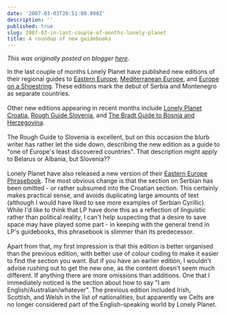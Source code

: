 ```yaml
---
date: '2007-03-03T20:51:00.000Z'
description: ''
published: true
slug: 2007-03-in-last-couple-of-months-lonely-planet
title: A roundup of new guidebooks
---
```


*This was originally posted on blogger [here](https://blog.balkanology.com/2007/03/in-last-couple-of-months-lonely-planet.html)*.

In the last couple of months Lonely Planet have published new editions of their regional guides to <a href="http://www.amazon.co.uk/exec/obidos/redirect?link_code=as2&amp;path=ASIN/1741044766/ref=nosim/&amp;tag=balkanology-21&amp;camp=1634&amp;creative=6738" title="More about this book at Amazon (UK)">Eastern Europe</a>, <a href="http://www.amazon.co.uk/exec/obidos/redirect?link_code=as2&amp;path=ASIN/1741045932/ref=nosim/&amp;tag=balkanology-21&amp;camp=1634&amp;creative=6738" title="More about this book at Amazon (UK)">Mediterranean Europe</a>, and <a href="http://www.amazon.co.uk/exec/obidos/redirect?link_code=as2&amp;path=ASIN/1741045916/ref=nosim/&amp;tag=balkanology-21&amp;camp=1634&amp;creative=6738" title="More about this book at Amazon (UK)">Europe on a Shoestring</a>. These editions mark the debut of Serbia and Montenegro as separate countries.<br /><br />Other new editions appearing in recent months include <a href="http://www.amazon.co.uk/exec/obidos/redirect?link_code=as2&amp;path=ASIN/1741044758/ref=nosim/&amp;tag=balkanology-21&amp;&lt;br /&gt;camp=1634&amp;creative=6738" title="More about this book at Amazon (UK)">Lonely Planet Croatia</a>, <a href="http://www.amazon.co.uk/exec/obidos/redirect?link_code=as2&amp;path=ASIN/1843537257/ref=nosim/&amp;tag=balkanology-21&amp;&lt;br /&gt;camp=1634&amp;creative=6738" title="More about this book at Amazon (UK)">Rough Guide Slovenia</a>, and <a href="http://www.amazon.co.uk/exec/obidos/redirect?link_code=as2&amp;path=ASIN/1841621617/ref=nosim/&amp;tag=balkanology-21&amp;&lt;br /&gt;camp=1634&amp;creative=6738" title="More about this book at Amazon (UK)">The Bradt Guide to Bosnia and Herzegovina</a>.<br /><br />The Rough Guide to Slovenia is excellent, but on this occasion the blurb writer has rather let the side down, describing the new edition as a guide to "one of Europe's least discovered countries". That description might apply to Belarus or Albania, but Slovenia??<br /><br />Lonely Planet have also released a new version of their <a href="http://www.amazon.co.uk/exec/obidos/redirect?link_code=as2&amp;path=ASIN/1741040566/ref=nosim/&amp;tag=balkanology-21&amp;&lt;br /&gt;camp=1634&amp;creative=6738" title="More about this book at Amazon (UK)">Eastern Europe Phrasebook</a>. The most obvious change is that the section on Serbian has been omitted - or rather subsumed into the Croatian section. This certainly makes practical sense, and avoids duplicating large amounts of text (although I would have liked to see more examples of Serbian Cyrillic). While I'd like to think that LP have done this as a reflection of linguistic rather than political reality, I can't help suspecting that a desire to save space may have played some part - in keeping with the general trend in LP's guidebooks, this phrasebook is slimmer than its predecessor.<br /><br />Apart from that, my first impression is that this edition is better organised than the previous edition, with better use of colour coding to make it easier to find the section you want. But if you have an earlier edition, I wouldn't advise rushing out to get the new one, as the content doesn't seem much different. If anything there are more omissions than additions. One that I immediately noticed is the section about how to say "I am English/Australian/whatever". The previous edition included Irish, <br />Scottish, and Welsh in the list of nationalities, but apparently we Celts are no longer considered part of the English-speaking world by Lonely Planet.